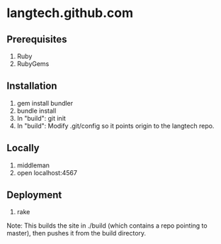 langtech.github.com
===================

Prerequisites
-------------

1. Ruby
2. RubyGems

Installation
------------

1. gem install bundler
2. bundle install
3. In "build": git init
4. In "build": Modify .git/config so it points origin to the langtech repo.

Locally
-------

1. middleman
2. open localhost:4567

Deployment
----------

1. rake

Note: This builds the site in ./build (which contains a repo pointing to master), then pushes it from the build directory. 